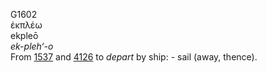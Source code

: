 G1602  
ἐκπλέω  
ekpleō  
*ek-pleh‘-o*  
From [1537](g1537) and [4126](g4126) to *depart* by ship: - sail (away,
thence).  
